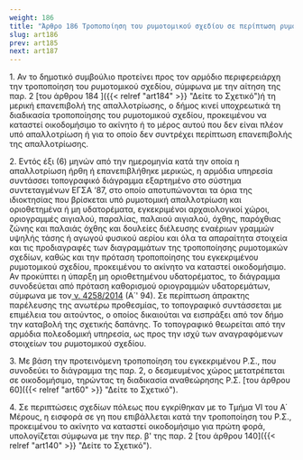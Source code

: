 ```yaml
---
weight: 186
title: "Άρθρο 186 Τροποποίηση του ρυμοτομικού σχεδίου σε περίπτωση ρυμοτομικής απαλλοτρίωσης"
slug: art186
prev: art185
next: art187
---
```


1\. Αν το δημοτικό συμβούλιο προτείνει προς τον αρμόδιο περιφερειάρχη την τροποποίηση του ρυμοτομικού σχεδίου, σύμφωνα με την αίτηση της παρ. 2 [του άρθρου 184 ]({{< relref "art184" >}} "Δείτε το Σχετικό")ή τη μερική επανεπιβολή της απαλλοτρίωσης, ο δήμος κινεί υποχρεωτικά τη διαδικασία τροποποίησης του ρυμοτομικού σχεδίου, προκειμένου να καταστεί οικοδομήσιμο το ακίνητο ή το μέρος αυτού που δεν είναι πλέον υπό απαλλοτρίωση ή για το οποίο δεν συντρέχει περίπτωση επανεπιβολής της απαλλοτρίωσης.

2\. Εντός έξι (6) μηνών από την ημερομηνία κατά την οποία η απαλλοτρίωση ήρθη ή επανεπιβλήθηκε μερικώς, η αρμόδια υπηρεσία συντάσσει τοπογραφικό διάγραμμα εξαρτημένο στο σύστημα συντεταγμένων ΕΓΣΑ ‘87, στο οποίο αποτυπώνονται τα όρια της ιδιοκτησίας που βρίσκεται υπό ρυμοτομική απαλλοτρίωση και οριοθετημένα ή μη υδατορέματα, εγκεκριμένοι αρχαιολογικοί χώροι, οριογραμμές αιγιαλού, παραλίας, παλαιού αιγιαλού, όχθης, παρόχθιας ζώνης και παλαιάς όχθης και δουλείες διέλευσης εναέριων γραμμών υψηλής τάσης ή αγωγού φυσικού αερίου και όλα τα απαραίτητα στοιχεία και τις προδιαγραφές των διαγραμμάτων της τροποποίησης ρυμοτομικών σχεδίων, καθώς και την πρόταση τροποποίησης του εγκεκριμένου ρυμοτομικού σχεδίου, προκειμένου το ακίνητο να καταστεί οικοδομήσιμο. Αν προκύπτει η ύπαρξη μη οριοθετημένου υδατορέματος, το διάγραμμα συνοδεύεται από πρόταση καθορισμού οριογραμμών υδατορεμάτων, σύμφωνα με τον<a href="https://ia37rg02wpsa01.blob.core.windows.net/fek/01/2014/20140100094.pdf" title="Δείτε το Σχετικό"> ν. 4258/2014</a> (Α΄' 94). Σε περίπτωση άπρακτης παρέλευσης της ανωτέρω προθεσμίας, το τοπογραφικό συντάσσεται με επιμέλεια του αιτούντος, ο οποίος δικαιούται να εισπράξει από τον δήμο την καταβολή της σχετικής δαπάνης. Το τοπογραφικό θεωρείται από την αρμόδια πολεοδομική υπηρεσία, ως προς την ισχύ των αναγραφόμενων στοιχείων του ρυμοτομικού σχεδίου.

3\. Με βάση την προτεινόμενη τροποποίηση του εγκεκριμένου Ρ.Σ., που συνοδεύει το διάγραμμα της παρ. 2, ο δεσμευμένος χώρος μετατρέπεται σε οικοδομήσιμο, τηρώντας τη διαδικασία αναθεώρησης Ρ.Σ. [του άρθρου 60]({{< relref "art60" >}} "Δείτε το Σχετικό").

4\. Σε περιπτώσεις σχεδίων πόλεως που εγκρίθηκαν με το Τμήμα VI του Α΄ Μέρους, η εισφορά σε γη που επιβάλλεται κατά την τροποποίηση του Ρ.Σ., προκειμένου το ακίνητο να καταστεί οικοδομήσιμο για πρώτη φορά, υπολογίζεται σύμφωνα με την περ. β' της παρ. 2 [του άρθρου 140]({{< relref "art140" >}} "Δείτε το Σχετικό").


